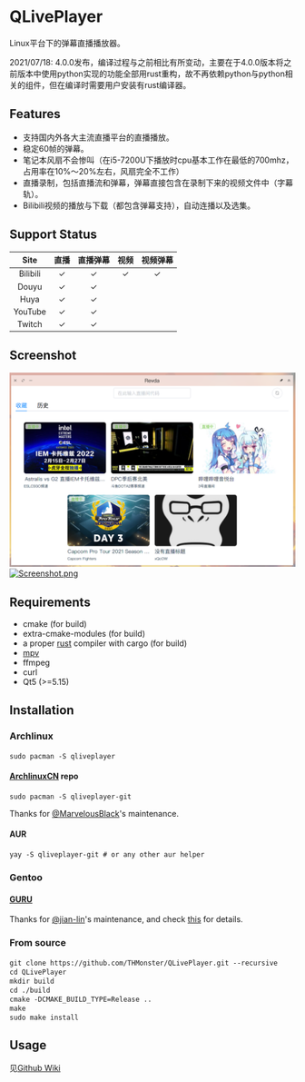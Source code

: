 # QLivePlayer
Linux平台下的弹幕直播播放器。

2021/07/18: 4.0.0发布，编译过程与之前相比有所变动，主要在于4.0.0版本将之前版本中使用python实现的功能全部用rust重构，故不再依赖python与python相关的组件，但在编译时需要用户安装有rust编译器。

## Features
* 支持国内外各大主流直播平台的直播播放。
* 稳定60帧的弹幕。
* 笔记本风扇不会惨叫（在i5-7200U下播放时cpu基本工作在最低的700mhz，占用率在10%～20%左右，风扇完全不工作）
* 直播录制，包括直播流和弹幕，弹幕直接包含在录制下来的视频文件中（字幕轨）。
* Bilibili视频的播放与下载（都包含弹幕支持），自动连播以及选集。

## Support Status

|    Site    |   直播   |    直播弹幕    |   视频   |  视频弹幕   |
|:----------:|:----------:|:----------:|:----------:|:----------:|
| Bilibili | ✓ | ✓ | ✓ | ✓ |
| Douyu | ✓ | ✓ | |  |
| Huya | ✓ | ✓ | | |
| YouTube | ✓ | ✓ | | |
| Twitch | ✓ | ✓ | | |

## Screenshot
[![Screenshot.png](https://raw.githubusercontent.com/THMonster/QLivePlayer/master/pictures/s1.png)](https://raw.githubusercontent.com/THMonster/QLivePlayer/master/pictures/s1.png)
[![Screenshot.png](https://raw.githubusercontent.com/THMonster/QLivePlayer/master/pictures/s2.png)](https://raw.githubusercontent.com/THMonster/QLivePlayer/master/pictures/s2.png)

## Requirements
* cmake (for build)
* extra-cmake-modules (for build)
* a proper [rust](https://kaisery.github.io/trpl-zh-cn/ch01-01-installation.html) compiler with cargo (for build)
* [mpv](https://github.com/mpv-player/mpv)
* ffmpeg
* curl
* Qt5 (>=5.15)

## Installation

### Archlinux

```
sudo pacman -S qliveplayer
```

#### [ArchlinuxCN](https://wiki.archlinux.org/index.php/Unofficial_user_repositories#archlinuxcn) repo

```
sudo pacman -S qliveplayer-git
```
Thanks for [@MarvelousBlack](https://github.com/MarvelousBlack)'s maintenance.

#### AUR
```
yay -S qliveplayer-git # or any other aur helper
```

### Gentoo

#### [GURU](https://wiki.gentoo.org/wiki/Project:GURU)
Thanks for [@jian-lin](https://github.com/jian-lin)'s maintenance, and check [this](https://github.com/THMonster/QLivePlayer/issues/14#issuecomment-739154154) for details.

### From source
```
git clone https://github.com/THMonster/QLivePlayer.git --recursive
cd QLivePlayer
mkdir build
cd ./build
cmake -DCMAKE_BUILD_TYPE=Release ..
make
sudo make install
```

## Usage
见[Github Wiki](https://github.com/THMonster/QLivePlayer/wiki)
